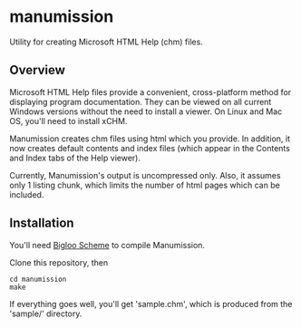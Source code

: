# manumission
Utility for creating Microsoft HTML Help (chm) files.
## Overview
Microsoft HTML Help files provide a convenient, cross-platform method for displaying program documentation. They can be viewed on all current Windows versions without the need to install a viewer. On Linux and Mac OS, you'll need to install xCHM.

Manumission creates chm files using html which you provide. In addition, it now creates default contents and index files (which appear in the Contents and Index tabs of the Help viewer).

Currently, Manumission's output is uncompressed only. Also, it assumes only 1 listing chunk, which limits the number of html pages which can be included.

## Installation
You'll need [Bigloo Scheme](https://www-sop.inria.fr/mimosa/fp/Bigloo/) to compile Manumission.

Clone this repository, then
```
cd manumission
make
```

If everything goes well, you'll get 'sample.chm', which is produced from the 'sample/' directory.
